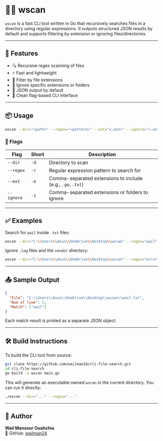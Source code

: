 # 🕵️‍♂️ wscan

`wscan` is a fast CLI tool written in Go that recursively searches files in a directory using regular expressions. It outputs structured JSON results by default and supports filtering by extension or ignoring files/directories.

---

## 🚀 Features

- 🔍 Recursive regex scanning of files  
- ⚡ Fast and lightweight  
- 📂 Filter by file extensions  
- 🙈 Ignore specific extensions or folders  
- 🧾 JSON output by default  
- 🎯 Clean flag-based CLI interface  

---

## 📦 Usage

```bash
wscan --dir="<path>" --regex="<pattern>" --ext="<.ext>" --ignore="<.ext|folder>"
```

### 🧩 Flags

| Flag       | Short | Description                                              |
|------------|-------|----------------------------------------------------------|
| `--dir`    | `-d`  | Directory to scan                                        |
| `--regex`  | `-r`  | Regular expression pattern to search for                |
| `--ext`    | `-e`  | Comma-separated extensions to include (e.g., `.go,.txt`) |
| `--ignore` | `-i`  | Comma-separated extensions or folders to ignore         |

---

## ✅ Examples

Search for `wail` inside `.txt` files:

```bash
wscan --dir="C:\\Users\\Asus\\OneDrive\\Desktop\\wscan" --regex="wail" --ext=".txt"
```

Ignore `.log` files and the `vendor` directory:

```bash
wscan --dir="C:\\Users\\Asus\\OneDrive\\Desktop\\wscan" --regex="error" --ignore=".log"
```

---

## 📤 Sample Output

```json
{
  "File": "C:\\Users\\Asus\\OneDrive\\Desktop\\wscan\\wail.txt",
  "Num of line": 2,
  "Match": ["wail"]
}
```

Each match result is printed as a separate JSON object.

---

## 🛠️ Build Instructions

To build the CLI tool from source:

```bash
git clone https://github.com/wailman24/cli-file-search.git
cd cli-file-search
go build -o wscan main.go
```

This will generate an executable named `wscan` in the current directory. You can run it directly:

```bash
./wscan --dir="..." --regex="..."
```

---

## 👤 Author

**Wail Mansour Ouahchia**  
🔗 GitHub: [wailman24](https://github.com/wailman24)
